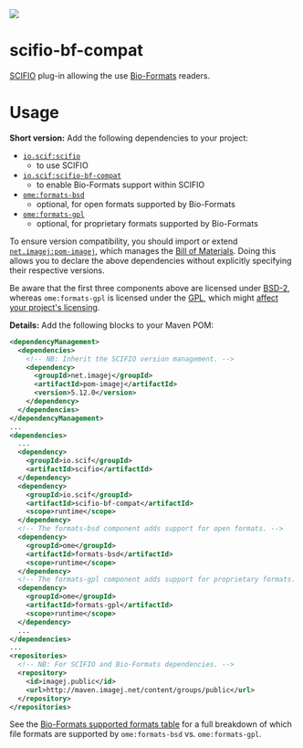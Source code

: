 [![](https://github.com/scifio/scifio-bf-compat/actions/workflows/build-main.yml/badge.svg)](https://github.com/scifio/scifio-bf-compat/actions/workflows/build-main.yml)

scifio-bf-compat
================

[SCIFIO](https://github.com/scifio/scifio) plug-in allowing the use
[Bio-Formats](https://github.com/openmicroscopy/bioformats) readers.

Usage
=====

__Short version:__ Add the following dependencies to your project:
* [`io.scif:scifio`](http://maven.imagej.net/index.html#nexus-search;gav~io.scif~scifio~~~~kw,versionexpand)
  - to use SCIFIO
* [`io.scif:scifio-bf-compat`](http://maven.imagej.net/index.html#nexus-search;gav~io.scif~scifio-bf-compat~~~~kw,versionexpand)
  - to enable Bio-Formats support within SCIFIO
* [`ome:formats-bsd`](http://maven.imagej.net/index.html#nexus-search;gav~ome~formats-bsd~~~~kw,versionexpand)
  - optional, for open formats supported by Bio-Formats
* [`ome:formats-gpl`](http://maven.imagej.net/index.html#nexus-search;gav~ome~formats-gpl~~~~kw,versionexpand)
  - optional, for proprietary formats supported by Bio-Formats

To ensure version compatibility, you should import or extend
[`net.imagej:pom-imagej`](http://search.maven.org/#search%7Cgav%7C1%7Cg%3A%22net.imagej%22%20AND%20a%3A%22pom-imagej%22),
which manages the [Bill of Materials](http://imagej.net/BOM).
Doing this allows you to declare the above dependencies without
explicitly specifying their respective versions.

Be aware that the first three components above are licensed under
[BSD-2](http://imagej.net/BSD), whereas `ome:formats-gpl` is licensed
under the [GPL](http://imagej.net/GPL), which might [affect your project's
licensing](http://www.cio.com/article/2400153/it-organization/how-open-source-licenses-affect-your-business-and-your-developers.html).

__Details:__ Add the following blocks to your Maven POM:

```xml
<dependencyManagement>
  <dependencies>
    <!-- NB: Inherit the SCIFIO version management. -->
    <dependency>
      <groupId>net.imagej</groupId>
      <artifactId>pom-imagej</artifactId>
      <version>5.12.0</version>
    </dependency>
  </dependencies>
</dependencyManagement>
...
<dependencies>
  ...
  <dependency>
    <groupId>io.scif</groupId>
    <artifactId>scifio</artifactId>
  </dependency>
  <dependency>
    <groupId>io.scif</groupId>
    <artifactId>scifio-bf-compat</artifactId>
    <scope>runtime</scope>
  </dependency>
  <!-- The formats-bsd component adds support for open formats. -->
  <dependency>
    <groupId>ome</groupId>
    <artifactId>formats-bsd</artifactId>
    <scope>runtime</scope>
  </dependency>
  <!-- The formats-gpl component adds support for proprietary formats. -->
  <dependency>
    <groupId>ome</groupId>
    <artifactId>formats-gpl</artifactId>
    <scope>runtime</scope>
  </dependency>
  ...
</dependencies>
...
<repositories>
  <!-- NB: For SCIFIO and Bio-Formats dependencies. -->
  <repository>
    <id>imagej.public</id>
    <url>http://maven.imagej.net/content/groups/public</url>
  </repository>
</repositories>
```

See the [Bio-Formats supported formats
table](http://openmicroscopy.org/info/bio-formats/supported-formats.html) for a
full breakdown of which file formats are supported by `ome:formats-bsd` vs.
`ome:formats-gpl`.
